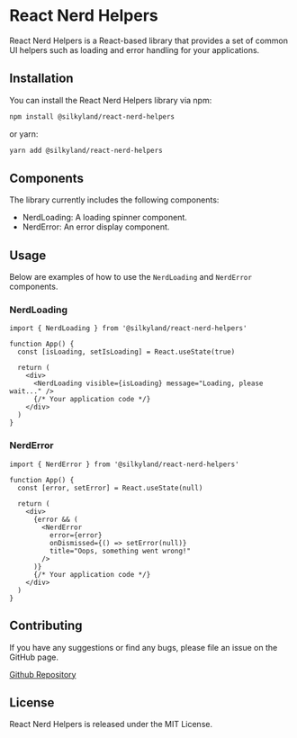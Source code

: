 # React Nerd Helpers

React Nerd Helpers is a React-based library that provides a set of common UI helpers such as loading and error handling for your applications.

## Installation

You can install the React Nerd Helpers library via npm:

```bash
npm install @silkyland/react-nerd-helpers
```

or yarn:

```bash
yarn add @silkyland/react-nerd-helpers
```

## Components

The library currently includes the following components:

- NerdLoading: A loading spinner component.
- NerdError: An error display component.

## Usage

Below are examples of how to use the `NerdLoading` and `NerdError` components.

### NerdLoading

```tsx
import { NerdLoading } from '@silkyland/react-nerd-helpers'

function App() {
  const [isLoading, setIsLoading] = React.useState(true)

  return (
    <div>
      <NerdLoading visible={isLoading} message="Loading, please wait..." />
      {/* Your application code */}
    </div>
  )
}
```

### NerdError

```tsx
import { NerdError } from '@silkyland/react-nerd-helpers'

function App() {
  const [error, setError] = React.useState(null)

  return (
    <div>
      {error && (
        <NerdError
          error={error}
          onDismissed={() => setError(null)}
          title="Oops, something went wrong!"
        />
      )}
      {/* Your application code */}
    </div>
  )
}
```

## Contributing

If you have any suggestions or find any bugs, please file an issue on the GitHub page.

<a href="https://github.com/silkyland/react-nerd-helpers">Github Repository</a>

## License

React Nerd Helpers is released under the MIT License.
